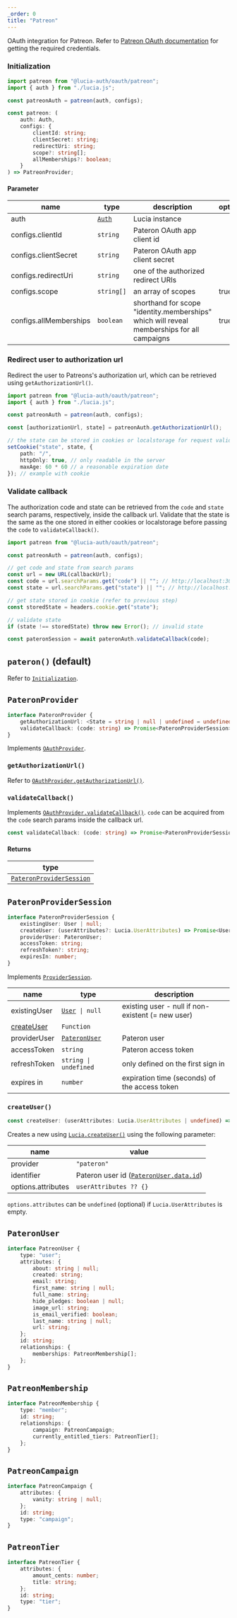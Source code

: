 ```yaml
---
_order: 0
title: "Patreon"
---
```


OAuth integration for Patreon. Refer to [Patreon OAuth documentation](https://docs.patreon.com/#clients-and-api-keys) for getting the required credentials.

### Initialization

```ts
import patreon from "@lucia-auth/oauth/patreon";
import { auth } from "./lucia.js";

const patreonAuth = patreon(auth, configs);
```

```ts
const patreon: (
	auth: Auth,
	configs: {
		clientId: string;
		clientSecret: string;
		redirectUri: string;
		scope?: string[];
		allMemberships?: boolean;
	}
) => PatreonProvider;
```

#### Parameter

| name                   | type                                        | description                                                                                | optional |
| ---------------------- | ------------------------------------------- | ------------------------------------------------------------------------------------------ | -------- |
| auth                   | [`Auth`](/reference/types/lucia-types#auth) | Lucia instance                                                                             |          |
| configs.clientId       | `string`                                    | Pateron OAuth app client id                                                                |          |
| configs.clientSecret   | `string`                                    | Pateron OAuth app client secret                                                            |          |
| configs.redirectUri    | `string`                                    | one of the authorized redirect URIs                                                        |          |
| configs.scope          | `string[]`                                  | an array of scopes                                                                         | true     |
| configs.allMemberships | `boolean`                                   | shorthand for scope "identity.memberships" which will reveal memberships for all campaigns | true     |

### Redirect user to authorization url

Redirect the user to Patreons's authorization url, which can be retrieved using `getAuthorizationUrl()`.

```ts
import patreon from "@lucia-auth/oauth/patreon";
import { auth } from "./lucia.js";

const patreonAuth = patreon(auth, configs);

const [authorizationUrl, state] = patreonAuth.getAuthorizationUrl();

// the state can be stored in cookies or localstorage for request validation on callback
setCookie("state", state, {
	path: "/",
	httpOnly: true, // only readable in the server
	maxAge: 60 * 60 // a reasonable expiration date
}); // example with cookie
```

### Validate callback

The authorization code and state can be retrieved from the `code` and `state` search params, respectively, inside the callback url. Validate that the state is the same as the one stored in either cookies or localstorage before passing the `code` to `validateCallback()`.

```ts
import patreon from "@lucia-auth/oauth/patreon";

const patreonAuth = patreon(auth, configs);

// get code and state from search params
const url = new URL(callbackUrl);
const code = url.searchParams.get("code") || ""; // http://localhost:3000/api/patreon?code=abc&state=efg => abc
const state = url.searchParams.get("state") || ""; // http://localhost:3000/api/patreon?code=abc&state=efg => efg

// get state stored in cookie (refer to previous step)
const storedState = headers.cookie.get("state");

// validate state
if (state !== storedState) throw new Error(); // invalid state

const pateronSession = await pateronAuth.validateCallback(code);
```

## `pateron()` (default)

Refer to [`Initialization`](/oauth/providers/pateron#initialization).

## `PateronProvider`

```ts
interface PateronProvider {
	getAuthorizationUrl: <State = string | null | undefined = undefined>(state?: State) => State extends null ? [url: string] : [url: string, state: string]
	validateCallback: (code: string) => Promise<PateronProviderSession>;
}
```

Implements [`OAuthProvider`](/oauth/reference/api-reference#oauthprovider).

### `getAuthorizationUrl()`

Refer to [`OAuthProvider.getAuthorizationUrl()`](/oauth/reference/api-reference#getauthorizationurl).

### `validateCallback()`

Implements [`OAuthProvider.validateCallback()`](/oauth/reference/api-reference#getauthorizationurl). `code` can be acquired from the `code` search params inside the callback url.

```ts
const validateCallback: (code: string) => Promise<PateronProviderSession>;
```

#### Returns

| type                                                                        |
| --------------------------------------------------------------------------- |
| [`PateronProviderSession`](/oauth/providers/pateron#pateronprovidersession) |

## `PateronProviderSession`

```ts
interface PateronProviderSession {
	existingUser: User | null;
	createUser: (userAttributes?: Lucia.UserAttributes) => Promise<User>;
	providerUser: PateronUser;
	accessToken: string;
	refreshToken?: string;
	expiresIn: number;
}
```

Implements [`ProviderSession`](/oauth/reference/api-reference#providersession).

| name                                              | type                                                  | description                                       |
| ------------------------------------------------- | ----------------------------------------------------- | ------------------------------------------------- |
| existingUser                                      | [`User`](/reference/types/lucia-types#user)` \| null` | existing user - null if non-existent (= new user) |
| [createUser](/oauth/providers/pateron#createuser) | `Function`                                            |                                                   |
| providerUser                                      | [`PateronUser`](/oauth/providers/pateron#pateronuser) | Pateron user                                      |
| accessToken                                       | `string`                                              | Pateron access token                              |
| refreshToken                                      | `string \| undefined`                                 | only defined on the first sign in                 |
| expires in                                        | `number`                                              | expiration time (seconds) of the access token     |

### `createUser()`

```ts
const createUser: (userAttributes: Lucia.UserAttributes | undefined) => Promise<User>;
```

Creates a new using [`Lucia.createUser()`](/reference/api/server-api#createuser) using the following parameter:

| name               | value                                                                           |
| ------------------ | ------------------------------------------------------------------------------- |
| provider           | `"pateron"`                                                                     |
| identifier         | Pateron user id ([`PateronUser.data.id`](/oauth/providers/pateron#pateronuser)) |
| options.attributes | `userAttributes ?? {}`                                                          |

`options.attributes` can be `undefined` (optional) if `Lucia.UserAttributes` is empty.

## `PateronUser`

```ts
interface PatreonUser {
	type: "user";
	attributes: {
		about: string | null;
		created: string;
		email: string;
		first_name: string | null;
		full_name: string;
		hide_pledges: boolean | null;
		image_url: string;
		is_email_verified: boolean;
		last_name: string | null;
		url: string;
	};
	id: string;
	relationships: {
		memberships: PatreonMembership[];
	};
}
```

## `PatreonMembership`

```ts
interface PatreonMembership {
	type: "member";
	id: string;
	relationships: {
		campaign: PatreonCampaign;
		currently_entitled_tiers: PatreonTier[];
	};
}
```

## `PatreonCampaign`

```ts
interface PatreonCampaign {
	attributes: {
		vanity: string | null;
	};
	id: string;
	type: "campaign";
}
```

## `PatreonTier`

```ts
interface PatreonTier {
	attributes: {
		amount_cents: number;
		title: string;
	};
	id: string;
	type: "tier";
}
```
